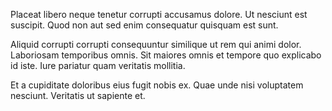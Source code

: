 Placeat libero neque tenetur corrupti accusamus dolore. Ut nesciunt est suscipit. Quod non aut sed enim consequatur quisquam est sunt.
 Aliquid corrupti corrupti consequuntur similique ut rem qui animi dolor. Laboriosam temporibus omnis. Sit maiores omnis et tempore quo explicabo id iste. Iure pariatur quam veritatis mollitia.
 Et a cupiditate doloribus eius fugit nobis ex. Quae unde nisi voluptatem nesciunt. Veritatis ut sapiente et.